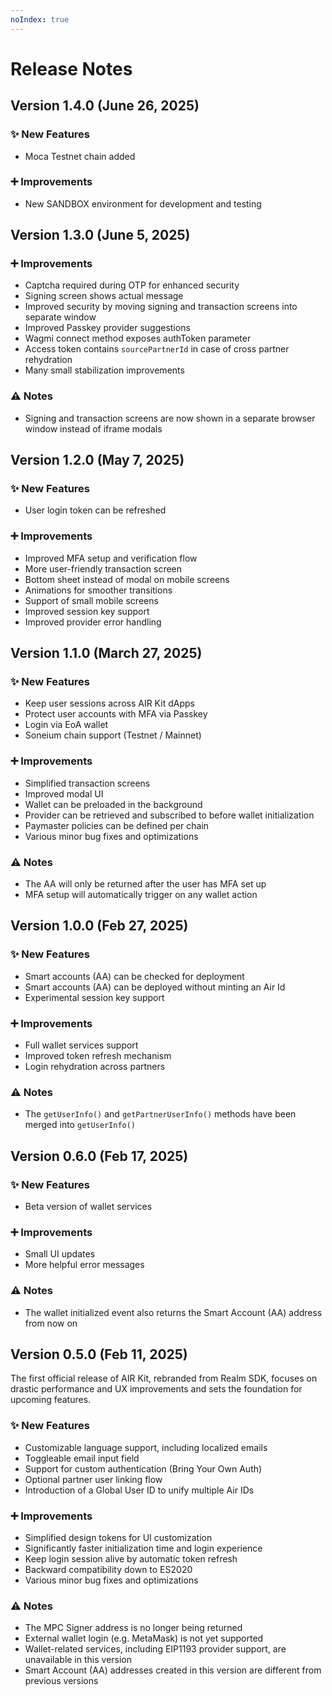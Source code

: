 ```yaml
---
noIndex: true
---
```


# Release Notes

## **Version 1.4.0 (June 26, 2025)**

### ✨ **New Features**

* Moca Testnet chain added

### ➕ **Improvements**

* New SANDBOX environment for development and testing



## **Version 1.3.0 (June 5, 2025)**

### ➕ **Improvements**

* Captcha required during OTP for enhanced security
* Signing screen shows actual message
* Improved security by moving signing and transaction screens into separate window
* Improved Passkey provider suggestions
* Wagmi connect method exposes authToken parameter
* Access token contains `sourcePartnerId` in case of cross partner rehydration
* Many small stabilization improvements

### **⚠️ Notes**

* Signing and transaction screens are now shown in a separate browser window instead of iframe modals



## **Version 1.2.0 (May 7, 2025)**

### ✨ **New Features**

* User login token can be refreshed

### ➕ **Improvements**

* Improved MFA setup and verification flow
* More user-friendly transaction screen
* Bottom sheet instead of modal on mobile screens
* Animations for smoother transitions
* Support of small mobile screens
* Improved session key support
* Improved provider error handling



## **Version 1.1.0 (March 27, 2025)**

### ✨ **New Features**

* Keep user sessions across AIR Kit dApps
* Protect user accounts with MFA via Passkey
* Login via EoA wallet
* Soneium chain support (Testnet / Mainnet)

### ➕ **Improvements**

* Simplified transaction screens
* Improved modal UI
* Wallet can be preloaded in the background
* Provider can be retrieved and subscribed to before wallet initialization
* Paymaster policies can be defined per chain
* Various minor bug fixes and optimizations

### **⚠️ Notes**

* The AA will only be returned after the user has MFA set up
* MFA setup will automatically trigger on any wallet action



## **Version 1.0.0 (Feb 27, 2025)**

### ✨ **New Features**

* Smart accounts (AA) can be checked for deployment
* Smart accounts (AA) can be deployed without minting an Air Id
* Experimental session key support

### ➕ **Improvements**

* Full wallet services support
* Improved token refresh mechanism
* Login rehydration across partners

### **⚠️ Notes**

* The `getUserInfo()` and `getPartnerUserInfo()` methods have been merged into `getUserInfo()`



## **Version 0.6.0 (Feb 17, 2025)**

### ✨ **New Features**

* Beta version of wallet services

### ➕ **Improvements**

* Small UI updates
* More helpful error messages

### **⚠️ Notes**

* The wallet initialized event also returns the Smart Account (AA) address from now on



## **Version 0.5.0 (Feb 11, 2025)**

The first official release of AIR Kit, rebranded from Realm SDK, focuses on drastic performance and UX improvements and sets the foundation for upcoming features.

### ✨ **New Features**

* Customizable language support, including localized emails
* Toggleable email input field
* Support for custom authentication (Bring Your Own Auth)
* Optional partner user linking flow
* Introduction of a Global User ID to unify multiple Air IDs

### ➕ **Improvements**

* Simplified design tokens for UI customization
* Significantly faster initialization time and login experience
* Keep login session alive by automatic token refresh
* Backward compatibility down to ES2020
* Various minor bug fixes and optimizations

### **⚠️ Notes**

* The MPC Signer address is no longer being returned
* External wallet login (e.g. MetaMask) is not yet supported
* Wallet-related services, including EIP1193 provider support, are unavailable in this version
* Smart Account (AA) addresses created in this version are different from previous versions



